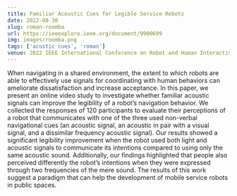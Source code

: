 ```yaml
---
title: Familiar Acoustic Cues for Legible Service Robots
date: 2022-08-30
slug: roman-roomba
url: https://ieeexplore.ieee.org/document/9900699
img: images/roomba.png
tags: ['acustic cues', 'roman']
venue: 2022 IEEE International Conference on Robot and Human Interactive Communication (ROMAN)
---
```

When navigating in a shared environment, the extent to which robots are able to effectively use signals for coordinating with human behaviors can ameliorate dissatisfaction and increase acceptance. In this paper, we present an online video study to investigate whether familiar acoustic signals can improve the legibility of a robot’s navigation behavior. We collected the responses of 120 participants to evaluate their perceptions of a robot that communicates with one of the three used non-verbal navigational cues (an acoustic signal, an acoustic in pair with a visual signal, and a dissimilar frequency acoustic signal). Our results showed a significant legibility improvement when the robot used both light and acoustic signals to communicate its intentions compared to using only the same acoustic sound. Additionally, our findings highlighted that people also perceived differently the robot’s intentions when they were expressed through two frequencies of the mere sound. The results of this work suggest a paradigm that can help the development of mobile service robots in public spaces.
